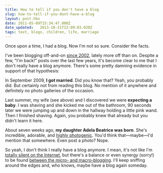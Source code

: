 ```yaml
---
title: How to tell if you don't have a blog
slug: how-to-tell-if-you-dont-have-a-blog
layout: post.hbs
date: 2011-05-09T15:34:47.000Z
date_updated:   2013-10-21T22:09:03.020Z
tags: text, blogs, children, life, marriage
---
```


Once upon a time, I had a blog. Now I'm not so sure. Consider the facts.<!--more-->

I've been blogging off-and-on <a href="https://stanifesto.com/my-first-blog-post">since 2002</a>, lately more off than on. Despite a few, "I'm back!" posts over the last few years, it's become clear to me that I don't really have a blog anymore. There's some pretty damning evidence in support of that hypothesis:

In September 2009, <strong>I got married</strong>. Did you know that? Yeah, you probably did. But certainly not from reading this blog. No mention of it anywhere and definitely no photo galleries of the occasion.

Last summer, my wife (see above) and I discovered we were <strong>expecting a baby</strong>. I was shaving and she kicked me out of the bathroom, 90 seconds later we were jumping up and down in the hallway holding a little pink wand. Then I finished shaving. Again, you probably knew that already but you didn't learn it here.

About seven weeks ago, <strong>my daughter Adela Beatrice was born</strong>. She's incredible, adorable, and <a href="http://www.flickr.com/photos/stanley00/sets/72157626241351549/">highly photogenic</a>. You'd think that—maybe—I'd mention that somewhere. Even post a photo? Nope.

So yeah, I don't think I really have a blog anymore. I mean, it's not like I'm <a href="https://twitter.com/stanley00">totally silent on the Internet</a>, but there's a balance or even synergy (sorry!) to be found <a href="http://dashes.com/anil/2011/01/if-you-didnt-blog-it-it-didnt-happen.html">between the micro- and macro-blogging</a>. I'll keep sniffing around the edges and, who knows, maybe have a blog again someday.
